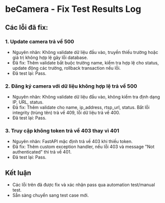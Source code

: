 # beCamera - Fix Test Results Log

## Các lỗi đã fix:

### 1. Update camera trả về 500
- Nguyên nhân: Không validate dữ liệu đầu vào, truyền thiếu trường hoặc giá trị không hợp lệ gây lỗi database.
- Đã fix: Thêm validate bắt buộc trường name, kiểm tra hợp lệ cho status, update động các trường, rollback transaction nếu lỗi.
- Đã test lại: Pass.

### 2. Đăng ký camera với dữ liệu không hợp lệ trả về 500
- Nguyên nhân: Không validate dữ liệu đầu vào, không kiểm tra định dạng IP, URL, status.
- Đã fix: Thêm validate cho name, ip_address, rtsp_url, status. Bắt lỗi integrity (trùng tên) trả về 409, lỗi dữ liệu trả về 400.
- Đã test lại: Pass.

### 3. Truy cập không token trả về 403 thay vì 401
- Nguyên nhân: FastAPI mặc định trả về 403 khi thiếu token.
- Đã fix: Thêm custom exception handler, nếu lỗi 403 và message "Not authenticated" thì trả về 401.
- Đã test lại: Pass.

## Kết luận
- Các lỗi trên đã được fix và xác nhận pass qua automation test/manual test.
- Sẵn sàng chuyển sang test case mới. 
